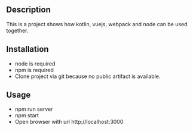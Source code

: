 ## Description
This is a project shows how kotlin, vuejs, webpack and node can be used together.


## Installation
* node is required
* npm is required
* Clone project via git because no public artifact is available.

## Usage
* npm run server
* npm start
* Open browser with url http://localhost:3000